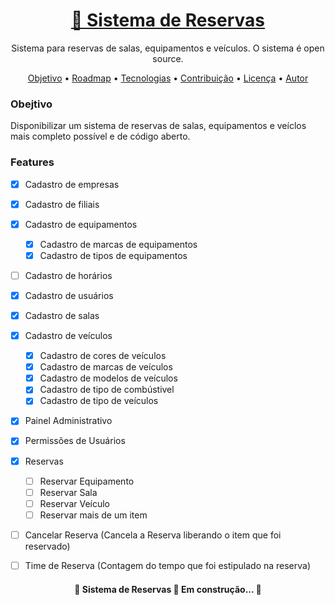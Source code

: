 <h1 align="center">
    <a href="https://github.com/wbsartori/reservas">🔗 Sistema de Reservas</a>
</h1>
<p align="center"> Sistema para reservas de salas, equipamentos e veículos. O sistema é open source.</p>

<p align="center">
 <a href="#objetivo">Objetivo</a> •
 <a href="#roadmap">Roadmap</a> • 
 <a href="#tecnologias">Tecnologias</a> • 
 <a href="#contribuicao">Contribuição</a> • 
 <a href="#licenc-a">Licença</a> • 
 <a href="#autor">Autor</a>
</p>

### Obejtivo
<p >
    Disponibilizar um sistema de reservas de salas, equipamentos e veíclos mais completo possível e de código aberto.
</p>    

### Features

- [X] Cadastro de empresas
- [X] Cadastro de filiais
- [X] Cadastro de equipamentos
    - [X] Cadastro de marcas de equipamentos
    - [X] Cadastro de tipos de equipamentos
- [ ] Cadastro de horários
- [X] Cadastro de usuários
- [X] Cadastro de salas
- [X] Cadastro de veículos
    - [X] Cadastro de cores de veículos
    - [X] Cadastro de marcas de veículos
    - [X] Cadastro de modelos de veículos
    - [X] Cadastro de tipo de combústivel
    - [X] Cadastro de tipo de veículos
- [X] Painel Administrativo
- [X] Permissões de Usuários
- [X] Reservas
  - [ ] Reservar Equipamento
  - [ ] Reservar Sala
  - [ ] Reservar Veículo
  - [ ] Reservar mais de um item
- [ ] Cancelar Reserva (Cancela a Reserva liberando o item que foi reservado)
- [ ] Time de Reserva (Contagem do tempo que foi estipulado na reserva)



<h4 align="center"> 
	🚧  Sistema de Reservas 🚀 Em construção...  🚧
</h4>